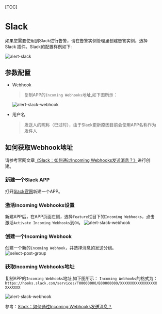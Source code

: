 [TOC]

# Slack

如果您需要使用到Slack进行告警，请在告警实例管理里创建告警实例，选择 Slack 插件。Slack的配置样例如下:

![alert-slack](https://dolphinscheduler.apache.org/img/new_ui/dev/alert/alert_slack.png)

## 参数配置

* Webhook

  > 复制APP的`Incoming Webhooks`地址,如下图所示：

  ![alert-slack-webhook](https://dolphinscheduler.apache.org/img/new_ui/dev/alert/alert_slack_webhook_addr.png)

* 用户名

  > 发送人的昵称（已过时），由于Slack更新原因目前会使用APP名称作为发件人

## 如何获取Webhook地址

请参考官网文章[《Slack：如何通过Incoming Webhooks发送消息？》](https://api.slack.com/messaging/webhooks)进行创建。

### 新建一个Slack APP

打开[Slack官网](https://api.slack.com/apps/new)新建一个APP。

### 激活Incoming Webhooks设置

新建APP后，在APP页面左侧，选择`Feature`栏目下的`Incoming Webhooks`，点击激活`Activate Incoming Webhooks`到`ON`。
![alert-slack-webhook](https://dolphinscheduler.apache.org/img/new_ui/dev/alert/alert_slack_enable.png)

### 创建一个Incoming Webhook

创建一个新的`Incoming Webhook`，并选择消息的发送分组。
![select-post-group](https://dolphinscheduler.apache.org/img/new_ui/dev/alert/alert_slack_new.png)

### 获取Incoming Webhooks地址

复制APP的`Incoming Webhooks`地址,如下图所示：
`Incoming Webhooks`的格式为：`https://hooks.slack.com/services/T00000000/B00000000/XXXXXXXXXXXXXXXXXXXXXXXX`

![alert-slack-webhook](https://dolphinscheduler.apache.org/img/new_ui/dev/alert/alert_slack_webhook_addr.png)

参考：[Slack：如何通过Incoming Webhooks发送消息？](https://api.slack.com/messaging/webhooks)
